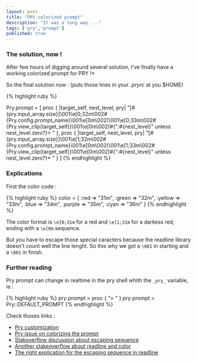 ```yaml
---
layout: post
title: "PRY colorized prompt"
description: "It was a long way ..."
tags: ['pry','prompt']
published: true
---
```


### The solution, now ! 

After few hours of digging around several solution, I've finally have a working colorized prompt for PRY !*

So the final solution now : (puts those lines in your _.pryrc_ at you $HOME)

{% highlight ruby %}

Pry.prompt = [
              proc { |target_self, nest_level, pry|
                    "[#{pry.input_array.size}]\001\e[0;32m\002#{Pry.config.prompt_name}\001\e[0m\002(\001\e[0;33m\002#{Pry.view_clip(target_self)}\001\e[0m\002)#{":#{nest_level}" unless nest_level.zero?}> "
                   },
              proc { |target_self, nest_level, pry|
                    "[#{pry.input_array.size}]\001\e[1;32m\002#{Pry.config.prompt_name}\001\e[0m\002(\001\e[1;33m\002#{Pry.view_clip(target_self)}\001\e[0m\002)#{":#{nest_level}" unless nest_level.zero?}* "
                   }
              ]
{% endhighlight %}

### Explications

First the color code :

{% highlight ruby %}
color = {
  :red => "31m",
  :green => "32m",
  :yellow => "33m",
  :blue => "34m",
  :purple => "35m",
  :cyan => "36m"
}
{% endhighlight %}

The color format is `\e[0;31m` for a red and `\e[1;31m` for a darkess red, ending with a `\e[0m` sequence.

But you have to escape those special caracters because the readline library doesn't count well the line lenght. So this why we got a `\001` in starting and a `\001` in finish.

### Further reading

Pry prompt can change in realtime in the pry shell whith the `_pry_` variable, ie :

{% highlight ruby %}
_pry_.prompt = proc { "> " }
_pry_.prompt = Pry::DEFAULT_PROMPT
{% endhighlight %}

Check thoses links :

- [Pry customization](https://github.com/pry/pry/wiki/Customization-and-configuration#runtime-customization)
- [Pry issue on colorizing the prompt](https://github.com/pry/pry/issues/493)
- [Stakoverflow discussion about escaping sequence](http://stackoverflow.com/questions/8992330/why-does-my-irb-prompt-with-ansi-color-codes-mess-up-page-up-down-behavior-with)
- [Another stakeoverflow about readline and color](http://stackoverflow.com/questions/8806643/colorized-output-breaks-linewrapping-with-readline/8916332#8916332)
- [The right explication for the escaping sequence in readline](http://superuser.com/questions/301353/escape-non-printing-characters-in-a-function-for-a-bash-prompt)